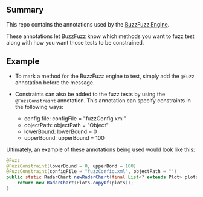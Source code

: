 ## Summary

This repo contains the annotations used by the [BuzzFuzz Engine](https://github.com/johnnyrockett/JavaFuzzer).

These annotations let BuzzFuzz know which methods you want to fuzz test along with how you want those tests to be constrained.

## Example

* To mark a method for the BuzzFuzz engine to test, simply add the ` @Fuzz ` annotation before the message.

* Constraints can also be added to the fuzz tests by using the ` @FuzzConstraint ` annotation. This annotation can specify constraints in the following ways:
    * config file: configFile = "fuzzConfig.xml"
    * objectPath: objectPath = "Object"
    * lowerBound: lowerBound = 0
    * upperBound: upperBound = 100

Ultimately, an example of these annotations being used would look like this:

```java
@Fuzz
@FuzzConstraint(lowerBound = 0, upperBond = 100)
@FuzzConstraint(configFile = "fuzzConfig.xml", objectPath = "")
public static RadarChart newRadarChart(final List<? extends Plot> plots) {
    return new RadarChart(Plots.copyOf(plots));
}
```